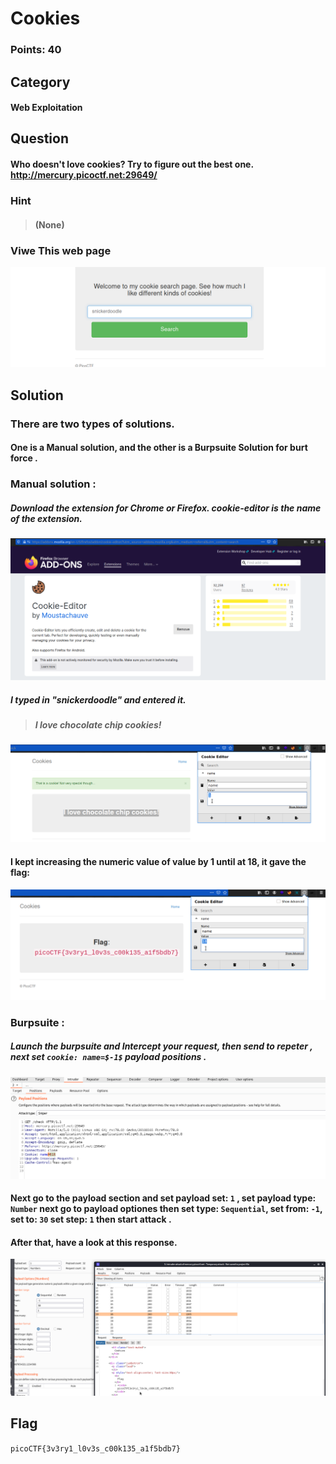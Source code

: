 # Cookies
### Points: 40

## Category
#### Web Exploitation

## Question
#### Who doesn't love cookies? Try to figure out the best one. http://mercury.picoctf.net:29649/
### Hint
>#### (None)
### Viwe This web page 
![flag](01.png)


## Solution

### There are two types of solutions.
#### One is a Manual solution, and the other is a Burpsuite Solution for burt force .  
### Manual solution :
##### Download the extension for Chrome or Firefox. cookie-editor is the name of the extension.  
![flag](04.png)
##### I typed in "snickerdoodle" and entered it.
>##### I love chocolate chip cookies!
![flag](05.png)
#### I kept increasing the numeric value of value by 1 until at 18, it gave the flag:
![flag](03.png)
### Burpsuite :
##### Launch the burpsuite and Intercept your request, then send to repeter , next set `cookie: name=$-1$` payload positions .
![flag](02.png)
#### Next go to the payload section and set payload set: `1` , set payload type: `Number` next go to payload optiones then set type: `Sequential`, set from: `-1`, set to: `30` set step: `1` then start attack .
#### After that, have a look at this response. 
![flag](01-1.png)



## Flag
`picoCTF{3v3ry1_l0v3s_c00k135_a1f5bdb7}`